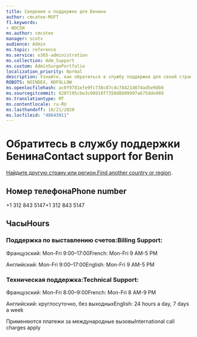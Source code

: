```yaml
---
title: Сведения о поддержке для Бенина
author: cmcatee-MSFT
f1.keywords:
- NOCSH
ms.author: cmcatee
manager: scotv
audience: Admin
ms.topic: reference
ms.service: o365-administration
ms.collection: Adm_Support
ms.custom: AdminSurgePortfolio
localization_priority: Normal
description: Узнайте, как обратиться в службу поддержки для своей страны или региона.
ROBOTS: NOINDEX, NOFOLLOW
ms.openlocfilehash: ac0f9781efe9fc738c87c4c78421d87dad5e9db0
ms.sourcegitcommit: 628f195cbe3c00910f7350d8b09997a675dde989
ms.translationtype: MT
ms.contentlocale: ru-RU
ms.lasthandoff: 10/21/2020
ms.locfileid: "48643911"
---
```

# <a name="contact-support-for-benin"></a><span data-ttu-id="b2502-103">Обратитесь в службу поддержки Бенина</span><span class="sxs-lookup"><span data-stu-id="b2502-103">Contact support for Benin</span></span>

<span data-ttu-id="b2502-104">[Найдите другую страну или регион.](../contact-support-for-business-products.md)</span><span class="sxs-lookup"><span data-stu-id="b2502-104">[Find another country or region](../contact-support-for-business-products.md).</span></span>

## <a name="phone-number"></a><span data-ttu-id="b2502-105">Номер телефона</span><span class="sxs-lookup"><span data-stu-id="b2502-105">Phone number</span></span>
<span data-ttu-id="b2502-106">+1 312 843 5147</span><span class="sxs-lookup"><span data-stu-id="b2502-106">+1 312 843 5147</span></span>

## <a name="hours"></a><span data-ttu-id="b2502-107">Часы</span><span class="sxs-lookup"><span data-stu-id="b2502-107">Hours</span></span>
### <a name="billing-support"></a><span data-ttu-id="b2502-108">Поддержка по выставлению счетов:</span><span class="sxs-lookup"><span data-stu-id="b2502-108">Billing Support:</span></span>

<span data-ttu-id="b2502-109">Французский: Mon-Fri 9:00–17:00</span><span class="sxs-lookup"><span data-stu-id="b2502-109">French: Mon-Fri 9 AM-5 PM</span></span>

<span data-ttu-id="b2502-110">Английский: Mon-Fri 9:00–17:00</span><span class="sxs-lookup"><span data-stu-id="b2502-110">English: Mon-Fri 9 AM-5 PM</span></span>

### <a name="technical-support"></a><span data-ttu-id="b2502-111">Техническая поддержка:</span><span class="sxs-lookup"><span data-stu-id="b2502-111">Technical Support:</span></span>

<span data-ttu-id="b2502-112">Французский: Mon-Fri 8:00–9:00</span><span class="sxs-lookup"><span data-stu-id="b2502-112">French: Mon-Fri 8 AM-9 PM</span></span>

<span data-ttu-id="b2502-113">Английский: круглосуточно, без выходных</span><span class="sxs-lookup"><span data-stu-id="b2502-113">English: 24 hours a day, 7 days a week</span></span>

<span data-ttu-id="b2502-114">Применяются платежи за международные вызовы</span><span class="sxs-lookup"><span data-stu-id="b2502-114">International call charges apply</span></span>
